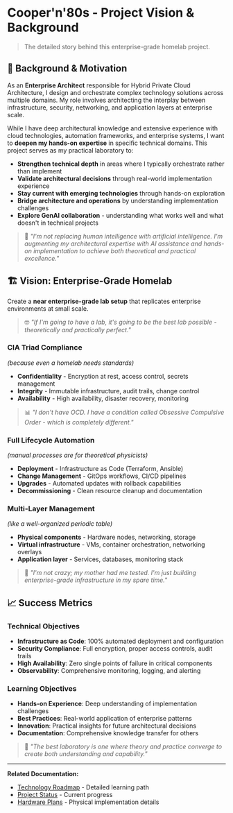 # Cooper'n'80s - Project Vision & Background

> The detailed story behind this enterprise-grade homelab project.

## 🎯 Background & Motivation

As an **Enterprise Architect** responsible for Hybrid Private Cloud Architecture, I design and orchestrate complex technology solutions across multiple domains. My role involves architecting the interplay between infrastructure, security, networking, and application layers at enterprise scale.

While I have deep architectural knowledge and extensive experience with cloud technologies, automation frameworks, and enterprise systems, I want to **deepen my hands-on expertise** in specific technical domains. This project serves as my practical laboratory to:

- **Strengthen technical depth** in areas where I typically orchestrate rather than implement
- **Validate architectural decisions** through real-world implementation experience  
- **Stay current with emerging technologies** through hands-on exploration
- **Bridge architecture and operations** by understanding implementation challenges
- **Explore GenAI collaboration** - understanding what works well and what doesn't in technical projects

> 🤖 *"I'm not replacing human intelligence with artificial intelligence. I'm augmenting my architectural expertise with AI assistance and hands-on implementation to achieve both theoretical and practical excellence."*

## 🏗️ Vision: Enterprise-Grade Homelab

Create a **near enterprise-grade lab setup** that replicates enterprise environments at small scale. 

> 🤓 *"If I'm going to have a lab, it's going to be the best lab possible - theoretically and practically perfect."*

### CIA Triad Compliance
*(because even a homelab needs standards)*

- **Confidentiality** - Encryption at rest, access control, secrets management
- **Integrity** - Immutable infrastructure, audit trails, change control  
- **Availability** - High availability, disaster recovery, monitoring

> 📊 *"I don't have OCD. I have a condition called Obsessive Compulsive Order - which is completely different."*

### Full Lifecycle Automation
*(manual processes are for theoretical physicists)*

- **Deployment** - Infrastructure as Code (Terraform, Ansible)
- **Change Management** - GitOps workflows, CI/CD pipelines
- **Upgrades** - Automated updates with rollback capabilities
- **Decommissioning** - Clean resource cleanup and documentation

### Multi-Layer Management
*(like a well-organized periodic table)*

- **Physical components** - Hardware nodes, networking, storage
- **Virtual infrastructure** - VMs, container orchestration, networking overlays
- **Application layer** - Services, databases, monitoring stack

> 🧪 *"I'm not crazy; my mother had me tested. I'm just building enterprise-grade infrastructure in my spare time."*

## 📈 Success Metrics

### Technical Objectives
- **Infrastructure as Code**: 100% automated deployment and configuration
- **Security Compliance**: Full encryption, proper access controls, audit trails
- **High Availability**: Zero single points of failure in critical components
- **Observability**: Comprehensive monitoring, logging, and alerting

### Learning Objectives
- **Hands-on Experience**: Deep understanding of implementation challenges
- **Best Practices**: Real-world application of enterprise patterns
- **Innovation**: Practical insights for future architectural decisions
- **Documentation**: Comprehensive knowledge transfer for others

> 🔬 *"The best laboratory is one where theory and practice converge to create both understanding and capability."*

---

**Related Documentation:**
- [Technology Roadmap](../learning/technology-roadmap.md) - Detailed learning path
- [Project Status](../../README.md#current-status) - Current progress
- [Hardware Plans](../hardware/) - Physical implementation details